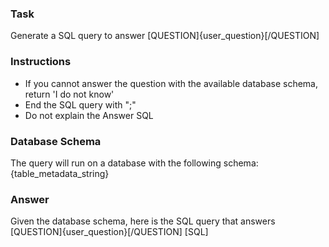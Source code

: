 ### Task
Generate a SQL query to answer [QUESTION]{user_question}[/QUESTION]

### Instructions
- If you cannot answer the question with the available database schema, return 'I do not know'
- End the SQL query with ";"
- Do not explain the Answer SQL

### Database Schema
The query will run on a database with the following schema:
{table_metadata_string}

### Answer
Given the database schema, here is the SQL query that answers [QUESTION]{user_question}[/QUESTION]
[SQL]

